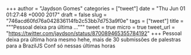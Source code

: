 
+++
author = "Jaydson Gomes"
categories = ["tweet"]
date = "Thu Jun 01 01:27:48 +0000 2017"
draft = false
slug = "746acd60fd76a042836114fb2c53bb7d753a9f0e"
tags = ["tweet"]
title = """Pessoal deixa pra última ..."""
tweet = true
micro = true
tweet_url = "https://twitter.com/jaydson/status/870089465355784192"
+++
Pessoal deixa pra última hora mesmo hehe, mais de 30 submissões de palestras para a BrazilJS Conf só nessas últimas horas
